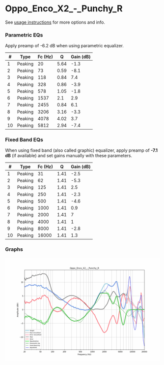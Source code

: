 # Oppo_Enco_X2_-_Punchy_R
See [usage instructions](https://github.com/jaakkopasanen/AutoEq#usage) for more options and info.

### Parametric EQs
Apply preamp of -6.2 dB when using parametric equalizer.

|   # | Type    |   Fc (Hz) |    Q |   Gain (dB) |
|-----|---------|-----------|------|-------------|
|   1 | Peaking |        20 | 5.64 |        -1.3 |
|   2 | Peaking |        73 | 0.59 |        -8.1 |
|   3 | Peaking |       118 | 0.84 |         7.4 |
|   4 | Peaking |       328 | 0.86 |        -3.9 |
|   5 | Peaking |       578 | 1.05 |        -1.8 |
|   6 | Peaking |      1537 | 2.1  |         2.9 |
|   7 | Peaking |      2455 | 0.84 |         6.1 |
|   8 | Peaking |      3206 | 3.16 |        -3.3 |
|   9 | Peaking |      4078 | 4.02 |         3.7 |
|  10 | Peaking |      5812 | 2.94 |        -7.4 |

### Fixed Band EQs
When using fixed band (also called graphic) equalizer, apply preamp of **-7.1 dB** (if available) and set gains manually with these parameters.

|   # | Type    |   Fc (Hz) |    Q |   Gain (dB) |
|-----|---------|-----------|------|-------------|
|   1 | Peaking |        31 | 1.41 |        -2.5 |
|   2 | Peaking |        62 | 1.41 |        -5.3 |
|   3 | Peaking |       125 | 1.41 |         2.5 |
|   4 | Peaking |       250 | 1.41 |        -2.3 |
|   5 | Peaking |       500 | 1.41 |        -4.6 |
|   6 | Peaking |      1000 | 1.41 |         0.9 |
|   7 | Peaking |      2000 | 1.41 |         7   |
|   8 | Peaking |      4000 | 1.41 |         1   |
|   9 | Peaking |      8000 | 1.41 |        -2.8 |
|  10 | Peaking |     16000 | 1.41 |         1.3 |

### Graphs
![](./Oppo_Enco_X2_-_Punchy_R.png)
